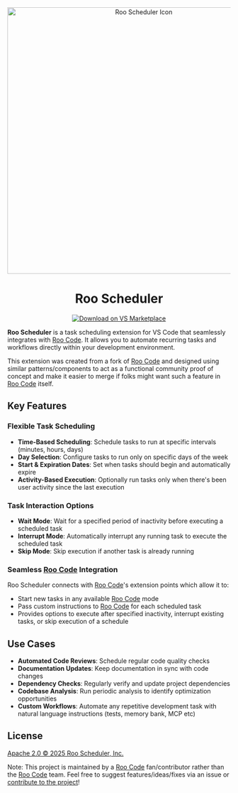<div align="center">
  <img src="https://kylehoskinswebsite.s3.us-east-2.amazonaws.com/RooSchedulerPreview.png" alt="Roo Scheduler Icon" width="600" />
</div>

<div align="center">
<h1>Roo Scheduler</h1>

<a href="https://marketplace.visualstudio.com/items?itemName=KyleHoskins.roo-scheduler" target="_blank"><img src="https://img.shields.io/badge/Download%20on%20VS%20Marketplace-blue?style=for-the-badge&logo=visualstudiocode&logoColor=white" alt="Download on VS Marketplace"></a>

</div>

**Roo Scheduler** is a task scheduling extension for VS Code that seamlessly integrates with [Roo Code](https://roocode.com/). It allows you to automate recurring tasks and workflows directly within your development environment.  

This extension was created from a fork of [Roo Code](https://roocode.com/) and designed using similar patterns/components to act as a functional community proof of concept and make it easier to merge if folks might want such a feature in [Roo Code](https://roocode.com/) itself.

## Key Features

### Flexible Task Scheduling

- **Time-Based Scheduling**: Schedule tasks to run at specific intervals (minutes, hours, days)
- **Day Selection**: Configure tasks to run only on specific days of the week
- **Start & Expiration Dates**: Set when tasks should begin and automatically expire
- **Activity-Based Execution**: Optionally run tasks only when there's been user activity since the last execution

### Task Interaction Options

- **Wait Mode**: Wait for a specified period of inactivity before executing a scheduled task
- **Interrupt Mode**: Automatically interrupt any running task to execute the scheduled task
- **Skip Mode**: Skip execution if another task is already running

### Seamless [Roo Code](https://roocode.com/) Integration

Roo Scheduler connects with [Roo Code](https://roocode.com/)'s extension points which allow it to:

- Start new tasks in any available [Roo Code](https://roocode.com/) mode
- Pass custom instructions to [Roo Code](https://roocode.com/) for each scheduled task
- Provides options to execute after specified inactivity, interrupt existing tasks, or skip execution of a schedule

## Use Cases

- **Automated Code Reviews**: Schedule regular code quality checks
- **Documentation Updates**: Keep documentation in sync with code changes
- **Dependency Checks**: Regularly verify and update project dependencies
- **Codebase Analysis**: Run periodic analysis to identify optimization opportunities
- **Custom Workflows**: Automate any repetitive development task with natural language instructions (tests, memory bank, MCP etc)

## License

[Apache 2.0 © 2025 Roo Scheduler, Inc.](./LICENSE)

Note: This project is maintained by a [Roo Code](https://roocode.com/) fan/contributor rather than the [Roo Code](https://roocode.com/) team.  Feel free to suggest features/ideas/fixes via an issue or [contribute to the project](CONTRIBUTING.md)!